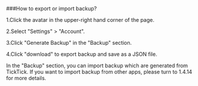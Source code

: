 ###How to export or import backup?

1.Click the avatar in the upper-right hand corner of the page.

2.Select "Settings" > "Account".

3.Click "Generate Backup" in the "Backup" section.

4.Click "download" to export backup and save as a JSON file.

In the "Backup" section, you can import backup which are generated from TickTick. If you want to import backup from other apps, please turn to 1.4.14 for more details. 



